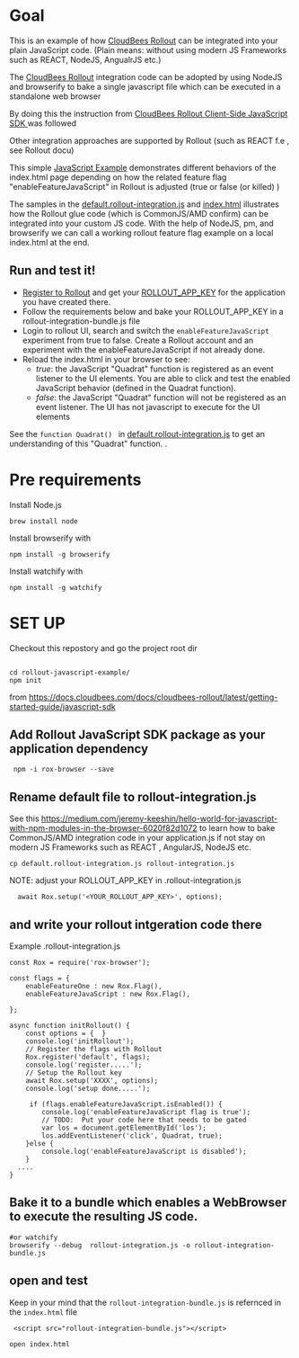 # Goal
This is an example of how [CloudBees Rollout](https://docs.cloudbees.com/docs/cloudbees-rollout/latest/getting-started-guide/)  can be integrated into your plain JavaScript code. (Plain means: without using modern JS Frameworks such as REACT, NodeJS, AngualrJS etc.)  

The [CloudBees Rollout](https://docs.cloudbees.com/docs/cloudbees-rollout/latest/getting-started-guide/) integration code can be adopted by using NodeJS and browserify to bake a single javascript file which can be executed in a standalone web browser 

By doing this the instruction from [CloudBees Rollout Client-Side JavaScript SDK ](https://docs.cloudbees.com/docs/cloudbees-rollout/latest/getting-started-guide/javascript-sdk) was followed


Other integration approaches are supported by Rollout (such as REACT f.e , see Rollout docu) 


This simple  [JavaScript  Example](default.rollout-integration.js) demonstrates different behaviors of the index.html page depending on how the related feature flag "enableFeatureJavaScript" in Rollout is adjusted  (true or false (or killed) )

The samples in the [default.rollout-integration.js](default.rollout-integration.js) and [index.html](index.html)  illustrates how the Rollout glue code (which is CommonJS/AMD confirm) can be integrated into your custom JS code.
With the help of NodeJS, pm, and browserify we can call a working rollout feature flag example on a local index.html at the end. 


## Run and test it!

* [Register to Rollout](https://app.rollout.io/) and get your [ROLLOUT_APP_KEY](https://app.rollout.io/) for the application you have created there.  
* Follow the requirements below and bake your ROLLOUT_APP_KEY  in a rollout-integration-bundle.js file
* Login to rollout UI, search and switch the `enableFeatureJavaScript` experiment from true to false. Create a Rollout account and an experiment with the enableFeatureJavaScript if not already done. 
* Reload the index.html in your browser to see:
  * *true*:  the JavaScript "Quadrat" function is registered as an event listener to the UI elements. You are able to click and test the enabled JavaScript behavior (defined in the Quadrat function). 
  * *false*: the JavaScript "Quadrat" function will not be registered as an event listener. The UI has not javascript to execute for the UI elements
  
 See the `function Quadrat() ` in [default.rollout-integration.js](default.rollout-integration.js) to get an understanding of this "Quadrat" function. . 

# Pre requirements

Install Node.js
```
brew install node

```

Install browserify with 
```
npm install -g browserify
```

Install watchify with 
```
npm install -g watchify
```

# SET UP

Checkout this repostory and go the project root dir

```

cd rollout-javascript-example/
npm init
```

from https://docs.cloudbees.com/docs/cloudbees-rollout/latest/getting-started-guide/javascript-sdk
## Add Rollout JavaScript SDK package as your application dependency

```
 npm -i rox-browser --save
```

## Rename default file to rollout-integration.js 
See this https://medium.com/jeremy-keeshin/hello-world-for-javascript-with-npm-modules-in-the-browser-6020f82d1072
to learn how to bake CommonJS/AMD  integration code in your application.js if not stay on modern JS Frameworks such as REACT , AngularJS, NodeJS etc. 

```
cp default.rollout-integration.js rollout-integration.js
```

NOTE: adjust your ROLLOUT_APP_KEY in  .rollout-integration.js

```
  await Rox.setup('<YOUR_ROLLOUT_APP_KEY>', options);
```

## and write your rollout intgeration code there

Example
.rollout-integration.js
```
const Rox = require('rox-browser');

const flags = {
    enableFeatureOne : new Rox.Flag(),
    enableFeatureJavaScript : new Rox.Flag(),

};

async function initRollout() {
    const options = {  }
    console.log('initRollout');
    // Register the flags with Rollout
    Rox.register('default', flags);
    console.log('register.....');
    // Setup the Rollout key
    await Rox.setup('XXXX', options);
    console.log('setup done.....');
    
     if (flags.enableFeatureJavaScript.isEnabled()) {
        console.log('enableFeatureJavaScript flag is true');
        // TODO:  Put your code here that needs to be gated
        var los = document.getElementById('los');
        los.addEventListener('click', Quadrat, true);
    }else {
        console.log('enableFeatureJavaScript is disabled');
    }
  ....
}
```

## Bake it to a bundle which enables a WebBrowser to execute the resulting JS code. 

```
#or watchify 
browserify --debug  rollout-integration.js -o rollout-integration-bundle.js
```


## open and test  

Keep in your mind that the `rollout-integration-bundle.js`  is refernced in the `index.html` file

```
 <script src="rollout-integration-bundle.js"></script>
```

```
open index.html 
```


